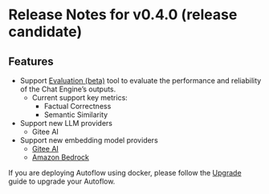 # Release Notes for v0.4.0 (release candidate)

## Features

- Support [Evaluation (beta)](../evaluation.mdx) tool to evaluate the performance and reliability of the Chat Engine’s outputs.
  - Current support key metrics:
    - Factual Correctness
    - Semantic Similarity
- Support new LLM providers
  - Gitee AI
- Support new embedding model providers
  - [Gitee AI](../embedding-model.mdx#gitee-ai)
  - [Amazon Bedrock](../embedding-model.mdx#amazon-bedrock)

If you are deploying Autoflow using docker, please follow the [Upgrade](../deploy-with-docker.mdx#upgrade) guide to upgrade your Autoflow.

